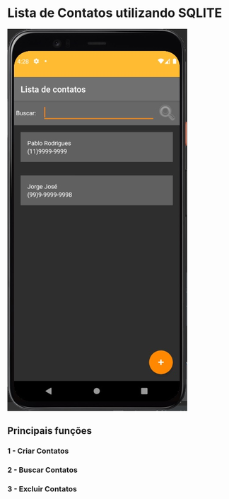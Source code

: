 # Lista de Contatos utilizando SQLITE

![](images/app.jpg)

## Principais funções

### 1 - Criar Contatos

### 2 - Buscar Contatos

###  3 - Excluir Contatos

[](images/certificado.jpg)
